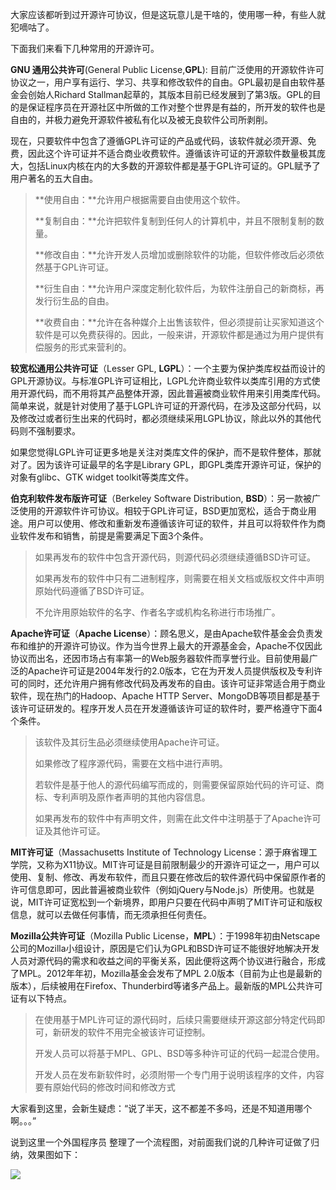 大家应该都听到过开源许可协议，但是这玩意儿是干啥的，使用哪一种，有些人就犯嘀咕了。

下面我们来看下几种常用的开源许可。



**GNU 通用公共许可**(General Public License,**GPL**): 目前广泛使用的开源软件许可协议之一，用户享有运行、学习、共享和修改软件的自由。GPL最初是自由软件基金会创始人Richard Stallman起草的，其版本目前已经发展到了第3版。GPL的目的是保证程序员在开源社区中所做的工作对整个世界是有益的，所开发的软件也是自由的，并极力避免开源软件被私有化以及被无良软件公司所剥削。

现在，只要软件中包含了遵循GPL许可证的产品或代码，该软件就必须开源、免费，因此这个许可证并不适合商业收费软件。遵循该许可证的开源软件数量极其庞大，包括Linux内核在内的大多数的开源软件都是基于GPL许可证的。GPL赋予了用户著名的五大自由。

> **使用自由：**允许用户根据需要自由使用这个软件。
>
> **复制自由：**允许把软件复制到任何人的计算机中，并且不限制复制的数量。
>
> **修改自由：**允许开发人员增加或删除软件的功能，但软件修改后必须依然基于GPL许可证。
>
> **衍生自由：**允许用户深度定制化软件后，为软件注册自己的新商标，再发行衍生品的自由。
>
> **收费自由：**允许在各种媒介上出售该软件，但必须提前让买家知道这个软件是可以免费获得的。因此，一般来讲，开源软件都是通过为用户提供有偿服务的形式来营利的。



**较宽松通用公共许可证**（Lesser GPL, **LGPL**）：一个主要为保护类库权益而设计的GPL开源协议。与标准GPL许可证相比，LGPL允许商业软件以类库引用的方式使用开源代码，而不用将其产品整体开源，因此普遍被商业软件用来引用类库代码。简单来说，就是针对使用了基于LGPL许可证的开源代码，在涉及这部分代码，以及修改过或者衍生出来的代码时，都必须继续采用LGPL协议，除此以外的其他代码则不强制要求。

如果您觉得LGPL许可证更多地是关注对类库文件的保护，而不是软件整体，那就对了。因为该许可证最早的名字是Library GPL，即GPL类库开源许可证，保护的对象有glibc、GTK widget toolkit等类库文件。



**伯克利软件发布版许可证**（Berkeley Software Distribution, **BSD**）：另一款被广泛使用的开源软件许可协议。相较于GPL许可证，BSD更加宽松，适合于商业用途。用户可以使用、修改和重新发布遵循该许可证的软件，并且可以将软件作为商业软件发布和销售，前提是需要满足下面3个条件。

> 如果再发布的软件中包含开源代码，则源代码必须继续遵循BSD许可证。
>
> 如果再发布的软件中只有二进制程序，则需要在相关文档或版权文件中声明原始代码遵循了BSD许可证。
>
> 不允许用原始软件的名字、作者名字或机构名称进行市场推广。

**Apache许可证**（**Apache License**）：顾名思义，是由Apache软件基金会负责发布和维护的开源许可协议。作为当今世界上最大的开源基金会，Apache不仅因此协议而出名，还因市场占有率第一的Web服务器软件而享誉行业。目前使用最广泛的Apache许可证是2004年发行的2.0版本，它在为开发人员提供版权及专利许可的同时，还允许用户拥有修改代码及再发布的自由。该许可证非常适合用于商业软件，现在热门的Hadoop、Apache HTTP Server、MongoDB等项目都是基于该许可证研发的。程序开发人员在开发遵循该许可证的软件时，要严格遵守下面4个条件。

> 该软件及其衍生品必须继续使用Apache许可证。
>
> 如果修改了程序源代码，需要在文档中进行声明。
>
> 若软件是基于他人的源代码编写而成的，则需要保留原始代码的许可证、商标、专利声明及原作者声明的其他内容信息。
>
> 如果再发布的软件中有声明文件，则需在此文件中注明基于了Apache许可证及其他许可证。



**MIT许可证**（Massachusetts Institute of Technology License：源于麻省理工学院，又称为X11协议。MIT许可证是目前限制最少的开源许可证之一，用户可以使用、复制、修改、再发布软件，而且只要在修改后的软件源代码中保留原作者的许可信息即可，因此普遍被商业软件（例如jQuery与Node.js）所使用。也就是说，MIT许可证宽松到一个新境界，即用户只要在代码中声明了MIT许可证和版权信息，就可以去做任何事情，而无须承担任何责任。



**Mozilla公共许可证**（Mozilla Public License，**MPL**）：于1998年初由Netscape公司的Mozilla小组设计，原因是它们认为GPL和BSD许可证不能很好地解决开发人员对源代码的需求和收益之间的平衡关系，因此便将这两个协议进行融合，形成了MPL。2012年年初，Mozilla基金会发布了MPL 2.0版本（目前为止也是最新的版本），后续被用在Firefox、Thunderbird等诸多产品上。最新版的MPL公共许可证有以下特点。

> 在使用基于MPL许可证的源代码时，后续只需要继续开源这部分特定代码即可，新研发的软件不用完全被该许可证控制。
>
> 开发人员可以将基于MPL、GPL、BSD等多种许可证的代码一起混合使用。
>
> 开发人员在发布新软件时，必须附带一个专门用于说明该程序的文件，内容要有原始代码的修改时间和修改方式



大家看到这里，会新生疑虑：“说了半天，这不都差不多吗，还是不知道用哪个啊。。。”

说到这里一个外国程序员 整理了一个流程图，对前面我们说的几种许可证做了归纳，效果图如下：

 ![](http://resources.lingwenlong.com/note-img/20211021171627.png)



